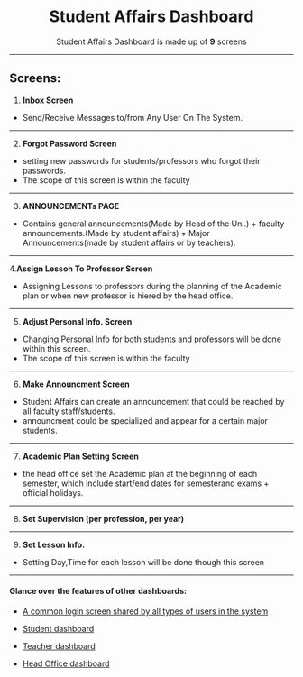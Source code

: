 <div align="center">

<h1>Student Affairs Dashboard</h1>
<p>
 Student Affairs Dashboard is made up of <b>9</b> screens
</p>

</div>

---
Screens:
---
1. **Inbox Screen**  
- Send/Receive Messages to/from Any User On The System.
---
2. **Forgot Password Screen**
- setting new passwords for students/professors who forgot their passwords.
- The scope of this screen is within the faculty
---
3. **ANNOUNCEMENTs PAGE**
- Contains general announcements(Made by Head of the Uni.) + faculty announcements.(Made by student affairs) + Major Announcements(made by student affairs or by teachers).
---
4.**Assign Lesson To Professor Screen**
- Assigning Lessons to professors during the planning of the Academic plan or when new professor is hiered by the head office.   
---
5. **Adjust Personal Info. Screen**
- Changing Personal Info for both students and professors will be done within this screen.
- The scope of this screen is within the faculty
---

6. **Make Announcment Screen**
- Student Affairs can create an announcement that could be reached by  all faculty staff/students.
- announcment could be specialized and appear for a certain major students.
---

7. **Academic Plan Setting Screen** 
- the head office set the Academic plan at the beginning of each semester, which include start/end dates for semesterand exams + official holidays.
---
8. **Set Supervision (per profession, per year)**
---
9. **Set Lesson Info.**  
- Setting Day,Time for each lesson will be done though this screen
  
---

#### Glance over the features of other dashboards: 
  
- [A common login screen shared by all types of users in the system](./docs/Login-Screen.md)

- [Student dashboard](./docs/Student-App.md)

- [Teacher dashboard](./docs/Professor-App.md)

- [Head Office dashboard](./docs/Head-Office-App.md)



